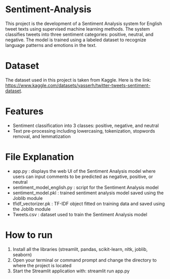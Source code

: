 # Sentiment-Analysis
This project is the development of a Sentiment Analysis system for English tweet texts using supervised machine learning methods. The system classifies tweets into three sentiment categories: positive, neutral, and negative. The model is trained using a labeled dataset to recognize language patterns and emotions in the text.

# Dataset
The dataset used in this project is taken from Kaggle. Here is the link: https://www.kaggle.com/datasets/yasserh/twitter-tweets-sentiment-dataset.

# Features
- Sentiment classification into 3 classes: positive, negative, and neutral
- Text pre-processing including lowercasing, tokenization, stopwords removal, and lemmatization

# File Explanation
- app.py : displays the web UI of the Sentiment Analysis model where users can input comments to be predicted as negative, positive, or neutral
- sentiment_model_english.py : script for the Sentiment Analysis model
- sentiment_model.pkl : trained sentiment analysis model saved using the Joblib module
- tfidf_vectorizer.pk : TF-IDF object fitted on training data and saved using the Joblib module
- Tweets.csv : dataset used to train the Sentiment Analysis model

# How to run
1. Install all the libraries (streamlit, pandas, scikit-learn, nltk, joblib, seaborn)
2. Open your terminal or command prompt and change the directory to where the project is located
3. Start the Streamlit application with: streamlit run app.py


